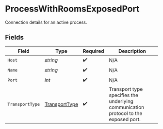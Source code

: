 # ProcessWithRoomsExposedPort

Connection details for an active process.


## Fields

| Field                                                                               | Type                                                                                | Required                                                                            | Description                                                                         |
| ----------------------------------------------------------------------------------- | ----------------------------------------------------------------------------------- | ----------------------------------------------------------------------------------- | ----------------------------------------------------------------------------------- |
| `Host`                                                                              | *string*                                                                            | :heavy_check_mark:                                                                  | N/A                                                                                 |
| `Name`                                                                              | *string*                                                                            | :heavy_check_mark:                                                                  | N/A                                                                                 |
| `Port`                                                                              | *int*                                                                               | :heavy_check_mark:                                                                  | N/A                                                                                 |
| `TransportType`                                                                     | [TransportType](../../Models/Shared/TransportType.md)                               | :heavy_check_mark:                                                                  | Transport type specifies the underlying communication protocol to the exposed port. |